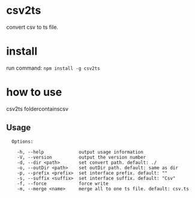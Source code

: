 # csv2ts
convert csv to ts file.

# install
run command: `npm install -g csv2ts`

# how to use
csv2ts foldercontainscsv

## Usage
```
  Options:

    -h, --help             output usage information
    -V, --version          output the version number
    -d, --dir <path>       set convert path. default: ./
    -o, --outDir <path>    set outDir path. default: same as dir
    -p, --prefix <prefix>  set interface prefix. default: ""
    -s, --suffix <suffix>  set interface suffix. default: "Csv"
    -f, --force            force write
    -m, --merge <name>     merge all to one ts file. default: csv.ts
```